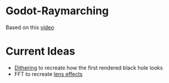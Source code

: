 # Godot-Raymarching
Based on this [video](https://www.youtube.com/watch?v=dMohMW29gSM)

# Current Ideas
- [Dithering](https://www.youtube.com/watch?v=8wOUe32Pt-E) to recreate how the first rendered black hole looks
- FFT to recreate [lens effects](https://www.youtube.com/watch?v=QWqb5Gewbx8)